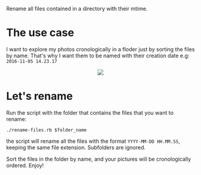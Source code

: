 Rename all files contained in a directory with their mtime.

# The use case

I want to explore my photos cronologically in a floder just by sorting the files by name. That's why I want them to be named with their creation date e.g: `2016-11-05 14.23.17`

<p align="center">
     <img src="https://media.giphy.com/media/26tnnpcYVRNJGlHy0/giphy.gif">
</p>

# Let's rename

Run the script with the folder that contains the files that you want to rename:

`./rename-files.rb $folder_name`

the script will rename all the files with the format `YYYY-MM-DD HH.MM.SS`, keeping the same file extension. Subfolders are ignored.

Sort the files in the folder by name, and your pictures will be cronologically ordered. Enjoy!
